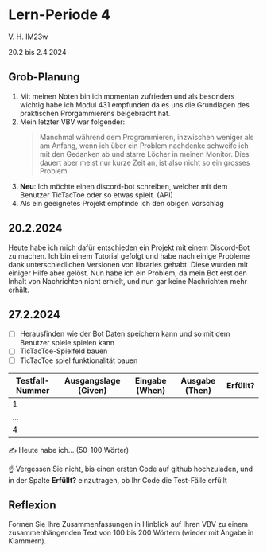 # Lern-Periode 4
V. H. IM23w

20.2 bis 2.4.2024

## Grob-Planung

1. Mit meinen Noten bin ich momentan zufrieden und als besonders wichtig habe ich Modul 431 empfunden da es uns die Grundlagen des praktischen Prorgammierens beigebracht hat.
2. Mein letzter VBV war folgender:
   > Manchmal während dem Programmieren, inzwischen weniger als am Anfang, wenn ich über ein Problem nachdenke schweife ich mit den Gedanken ab und starre Löcher in meinen Monitor. Dies dauert aber meist nur kurze Zeit an, ist also nicht so ein grosses Problem.
4. **Neu**: Ich möchte einen discord-bot schreiben, welcher mit dem Benutzer TicTacToe oder so etwas spielt. (API)
5. Als ein geeignetes Projekt empfinde ich den obigen Vorschlag

## 20.2.2024

Heute habe ich mich dafür entschieden ein Projekt mit einem Discord-Bot zu machen. Ich bin einem Tutorial gefolgt und habe nach einige Probleme dank unterschiedlichen Versionen von libraries gehabt. Diese wurden mit einiger Hilfe aber gelöst. Nun habe ich ein Problem, da mein Bot erst den Inhalt von Nachrichten nicht erhielt, und nun gar keine Nachrichten mehr erhält.

## 27.2.2024

- [ ] Herausfinden wie der Bot Daten speichern kann und so mit dem Benutzer spiele spielen kann
- [ ] TicTacToe-Spielfeld bauen
- [ ] TicTacToe spiel funktionalität bauen 

| Testfall-Nummer | Ausgangslage (Given) | Eingabe (When) | Ausgabe (Then) | Erfüllt? |
| --------------- | -------------------- | -------------- | -------------- | -------- |
| 1               |                      |                |                |          |
| ...             |                      |                |                |          |
| 4               |                      |                |                |          |

✍️ Heute habe ich... (50-100 Wörter)

☝️ Vergessen Sie nicht, bis einen ersten Code auf github hochzuladen, und in der Spalte **Erfüllt?** einzutragen, ob Ihr Code die Test-Fälle erfüllt



## Reflexion

Formen Sie Ihre Zusammenfassungen in Hinblick auf Ihren VBV zu einem zusammenhängenden Text von 100 bis 200 Wörtern (wieder mit Angabe in Klammern).
